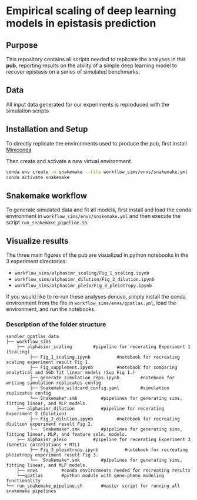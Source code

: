 # Empirical scaling of deep learning models in epistasis prediction

## Purpose
This repository contains all scripts needed to replicate the analyses in this **pub**, reporting results on the ability of a simple deep learning model to recover epistasis on a series of simulated benchmarks.

## Data

All input data generated for our experiments is reproduced with the simulation scripts

## Installation and Setup

To directly replicate the environments used to produce the pub, first install [Miniconda](https://docs.conda.io/projects/miniconda/en/latest/)

Then create and activate a new virtual environment.

```bash
conda env create -n snakemake --file workflow_sims/envs/snakemake.yml
conda activate snakemake
```

## Snakemake workflow

To generate simulated data and fit all models, first install and load the conda environment in ```workflow_sims/envs/snakemake.yml``` and then execute the script ```run_snakemake_pipeline.sh```.

## Visualize results

The three main figures of the pub are visualized in python notebooks in the 3 experiment directories:
   - ```workflow_sims/alphasimr_scaling/Fig_1_scaling.ipynb```
   - ```workflow_sims/alphasimr_dilution/Fig_2_dilution.ipynb```
   - ```workflow_sims/alphasimr_pleio/Fig_3_pleiotropy.ipynb```

If you would like to re-run these analyses denovo, simply install the conda environment from the file in ```workflow_sims/envs/gpatlas.yml```, load the environment, and run the notebooks.

### Description of the folder structure

```
sandler_gpatlas_data
├── workflow_sims
    ├── alphasimr_scaling        #pipeline for recerating Experiment 1 (Scaling)
         ├── Fig_1_scaling.ipynb          #notebook for recreating scaling experiment result Fig 1.
         ├── Fig_supplement.ipynb         #notebook for comparing analytical and SGD fit linear models (Sup Fig 1.)
         ├── generate_simulation_reps.ipynb        #notebook for writing simulation replicates config
         ├── Snakemake_wildcard_config.yaml        #simulation replicates config
         └── Snakemake*.smk         #pipelines for generating sims, fitting linear, and MLP models.
    ├── alphasimr_dilution          #pipeline for recerating Experiment 2 (Dilution)
         ├── Fig_2_dilution.ipynb         #notebook for recreating diultion experiment result Fig 2.
         └──  Snakemake*.smk        #pipelines for generating sims, fitting linear, MLP, and feature seln. models.
    ├── alphasimr_pleio          #pipeline for recerating Experiment 3 (Genetic correlations + MTL)
         ├── Fig_3_pleiotropy.ipynb          #notebook for recreating pleiotropy experiment result Fig 3.
         └──  Snakemake*.smk        #pipelines for generating sims, fitting linear, and MLP models.
    ├── envs         #conda environments needed for recreating results
    └──gpatlas       #python module with geno-pheno modeling functionality
└── run_snakemake_pipeline.sh       #master script for running all snakemake pipelines
 ```
